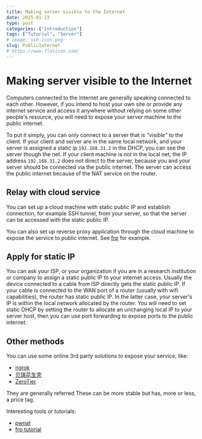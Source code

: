 ```yaml
---
title: Making server visible to the Internet
date: 2025-01-23 
type: post
categories: ["Introduction"]
tags: ["Tutorial", "Server"]
# image: ssh-icon.png
slug: PublicInternet
# https://www.flaticon.com/
---
```


# Making server visible to the Internet

Computers connected to the Internet are generally speaking connected to each other. However, if you intend to host your own site or provide any internet service and access it anywhere without relying on some other people's resource, you will need to expose your server machine to the public internet.

To put it simply, you can only connect to a server that is *"visible"* to the client. If your client and server are in the same local network, and your server is assigned a static ip `192.168.31.2` in the DHCP, you can see the server though the net. If your client machine is not in the local net, the IP address `192.168.31.2` does not direct to the server, because you and your server should be connected via the public internet. The server can access the public internet because of the NAT service on the router.

## Relay with cloud service

You can set up a cloud machine with static public IP and establish connection, for example SSH tunnel, from your server, so that the server can be accessed with the static public IP. 

You can also set up reverse proxy application through the cloud machine to expose the service to public internet. See [frp](https://github.com/fatedier/frp) for example.

## Apply for static IP

You can ask your ISP, or your organization if you are in a research institution or company to assign a static public IP to your internet access. Usually the device connected to a cable from ISP directly gets the static public IP. If your cable is connected to the WAN port of a router (usually with wifi capabilities), the router has static public IP. In the latter case, your server's IP is within the local network allocated by the router. You will need to set static DHCP by setting the router to allocate an unchanging local IP to your server host, then you can use port forwarding to expose ports to the public internet.

## Other methods

You can use some online 3rd party solutions to expose your service, like:

- [ngrok](https://ngrok.com/)
- [贝瑞花生壳](https://hsk.oray.com/)
- [ZeroTier](https://www.zerotier.com/)

They are generally referred
These can be more stable but has, more or less, a price tag.

Interesting tools or tutorials:

- [pwnat](https://github.com/samyk/pwnat)
- [frp tutorial](https://hyabc.github.io/frp-tutorial/)

